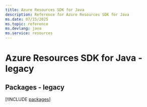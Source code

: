 ```yaml
---
title: Azure Resources SDK for Java
description: Reference for Azure Resources SDK for Java
ms.date: 07/15/2025
ms.topic: reference
ms.devlang: java
ms.service: resources
---
```

# Azure Resources SDK for Java - legacy
## Packages - legacy
[!INCLUDE [packages](resources-index.md)]